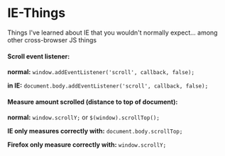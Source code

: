 # IE-Things
Things I've learned about IE that you wouldn't normally expect... among other cross-browser JS things

#### Scroll event listener:
**normal:**
  `window.addEventListener('scroll', callback, false);`

**in IE:**
  `document.body.addEventListener('scroll', callback, false);`
  

#### Measure amount scrolled (distance to top of document):
**normal:**
  `window.scrollY;`
  or
  `$(window).scrollTop();`
  
**IE only measures correctly with:**
  `document.body.scrollTop;`
  
**Firefox only measure correctly with:**
  `window.scrollY;`
